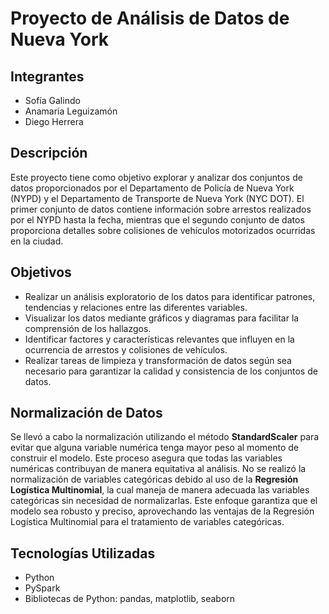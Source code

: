 # Proyecto de Análisis de Datos de Nueva York

## Integrantes
- Sofía Galindo
- Anamaria Leguizamón
- Diego Herrera

## Descripción
Este proyecto tiene como objetivo explorar y analizar dos conjuntos de datos proporcionados por el Departamento de Policía de Nueva York (NYPD) y el Departamento de Transporte de Nueva York (NYC DOT). El primer conjunto de datos contiene información sobre arrestos realizados por el NYPD hasta la fecha, mientras que el segundo conjunto de datos proporciona detalles sobre colisiones de vehículos motorizados ocurridas en la ciudad.

## Objetivos
- Realizar un análisis exploratorio de los datos para identificar patrones, tendencias y relaciones entre las diferentes variables.
- Visualizar los datos mediante gráficos y diagramas para facilitar la comprensión de los hallazgos.
- Identificar factores y características relevantes que influyen en la ocurrencia de arrestos y colisiones de vehículos.
- Realizar tareas de limpieza y transformación de datos según sea necesario para garantizar la calidad y consistencia de los conjuntos de datos.

## Normalización de Datos
Se llevó a cabo la normalización utilizando el método **StandardScaler** para evitar que alguna variable numérica tenga mayor peso al momento de construir el modelo. Este proceso asegura que todas las variables numéricas contribuyan de manera equitativa al análisis. No se realizó la normalización de variables categóricas debido al uso de la **Regresión Logística Multinomial**, la cual maneja de manera adecuada las variables categóricas sin necesidad de normalizarlas. Este enfoque garantiza que el modelo sea robusto y preciso, aprovechando las ventajas de la Regresión Logística Multinomial para el tratamiento de variables categóricas.

## Tecnologías Utilizadas
- Python
- PySpark
- Bibliotecas de Python: pandas, matplotlib, seaborn

